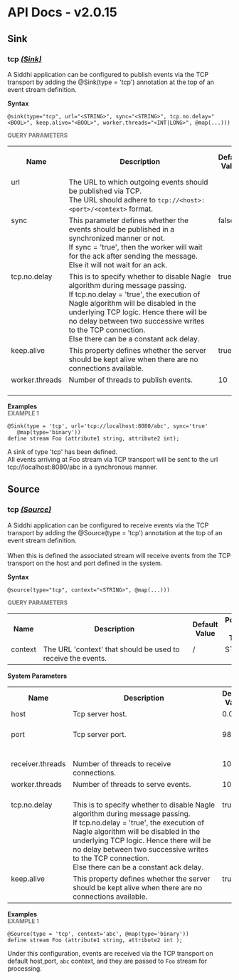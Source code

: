 # API Docs - v2.0.15

## Sink

### tcp *<a target="_blank" href="https://siddhi.io/en/v4.x/docs/query-guide/#sink">(Sink)</a>*

<p style="word-wrap: break-word">A Siddhi application can be configured to publish events via the TCP transport by adding the @Sink(type = 'tcp') annotation at the top of an event stream definition.</p>

<span id="syntax" class="md-typeset" style="display: block; font-weight: bold;">Syntax</span>
```
@sink(type="tcp", url="<STRING>", sync="<STRING>", tcp.no.delay="<BOOL>", keep.alive="<BOOL>", worker.threads="<INT|LONG>", @map(...)))
```

<span id="query-parameters" class="md-typeset" style="display: block; color: rgba(0, 0, 0, 0.54); font-size: 12.8px; font-weight: bold;">QUERY PARAMETERS</span>
<table>
    <tr>
        <th>Name</th>
        <th style="min-width: 20em">Description</th>
        <th>Default Value</th>
        <th>Possible Data Types</th>
        <th>Optional</th>
        <th>Dynamic</th>
    </tr>
    <tr>
        <td style="vertical-align: top">url</td>
        <td style="vertical-align: top; word-wrap: break-word">The URL to which outgoing events should be published via TCP.<br>The URL should adhere to <code>tcp://&lt;host&gt;:&lt;port&gt;/&lt;context&gt;</code> format.</td>
        <td style="vertical-align: top"></td>
        <td style="vertical-align: top">STRING</td>
        <td style="vertical-align: top">No</td>
        <td style="vertical-align: top">No</td>
    </tr>
    <tr>
        <td style="vertical-align: top">sync</td>
        <td style="vertical-align: top; word-wrap: break-word">This parameter defines whether the events should be published in a synchronized manner or not.<br>If sync = 'true', then the worker will wait for the ack after sending the message.<br>Else it will not wait for an ack.</td>
        <td style="vertical-align: top">false</td>
        <td style="vertical-align: top">STRING</td>
        <td style="vertical-align: top">Yes</td>
        <td style="vertical-align: top">Yes</td>
    </tr>
    <tr>
        <td style="vertical-align: top">tcp.no.delay</td>
        <td style="vertical-align: top; word-wrap: break-word">This is to specify whether to disable Nagle algorithm during message passing.<br>If tcp.no.delay = 'true', the execution of Nagle algorithm will be disabled in the underlying TCP logic. Hence there will be no delay between two successive writes to the TCP connection.<br>Else there can be a constant ack delay.</td>
        <td style="vertical-align: top">true</td>
        <td style="vertical-align: top">BOOL</td>
        <td style="vertical-align: top">Yes</td>
        <td style="vertical-align: top">No</td>
    </tr>
    <tr>
        <td style="vertical-align: top">keep.alive</td>
        <td style="vertical-align: top; word-wrap: break-word">This property defines whether the server should be kept alive when there are no connections available.</td>
        <td style="vertical-align: top">true</td>
        <td style="vertical-align: top">BOOL</td>
        <td style="vertical-align: top">Yes</td>
        <td style="vertical-align: top">No</td>
    </tr>
    <tr>
        <td style="vertical-align: top">worker.threads</td>
        <td style="vertical-align: top; word-wrap: break-word">Number of threads to publish events.</td>
        <td style="vertical-align: top">10</td>
        <td style="vertical-align: top">INT<br>LONG</td>
        <td style="vertical-align: top">Yes</td>
        <td style="vertical-align: top">No</td>
    </tr>
</table>

<span id="examples" class="md-typeset" style="display: block; font-weight: bold;">Examples</span>
<span id="example-1" class="md-typeset" style="display: block; color: rgba(0, 0, 0, 0.54); font-size: 12.8px; font-weight: bold;">EXAMPLE 1</span>
```
@Sink(type = 'tcp', url='tcp://localhost:8080/abc', sync='true' 
   @map(type='binary'))
define stream Foo (attribute1 string, attribute2 int);
```
<p style="word-wrap: break-word">A sink of type 'tcp' has been defined.<br>All events arriving at Foo stream via TCP transport will be sent to the url tcp://localhost:8080/abc in a synchronous manner.</p>

## Source

### tcp *<a target="_blank" href="https://siddhi.io/en/v4.x/docs/query-guide/#source">(Source)</a>*

<p style="word-wrap: break-word">A Siddhi application can be configured to receive events via the TCP transport by adding the @Source(type = 'tcp') annotation at the top of an event stream definition.<br><br>When this is defined the associated stream will receive events from the TCP transport on the host and port defined in the system.</p>

<span id="syntax" class="md-typeset" style="display: block; font-weight: bold;">Syntax</span>
```
@source(type="tcp", context="<STRING>", @map(...)))
```

<span id="query-parameters" class="md-typeset" style="display: block; color: rgba(0, 0, 0, 0.54); font-size: 12.8px; font-weight: bold;">QUERY PARAMETERS</span>
<table>
    <tr>
        <th>Name</th>
        <th style="min-width: 20em">Description</th>
        <th>Default Value</th>
        <th>Possible Data Types</th>
        <th>Optional</th>
        <th>Dynamic</th>
    </tr>
    <tr>
        <td style="vertical-align: top">context</td>
        <td style="vertical-align: top; word-wrap: break-word">The URL 'context' that should be used to receive the events.</td>
        <td style="vertical-align: top"><execution plan name>/<stream name></td>
        <td style="vertical-align: top">STRING</td>
        <td style="vertical-align: top">Yes</td>
        <td style="vertical-align: top">No</td>
    </tr>
</table>

<span id="system-parameters" class="md-typeset" style="display: block; font-weight: bold;">System Parameters</span>
<table>
    <tr>
        <th>Name</th>
        <th style="min-width: 20em">Description</th>
        <th>Default Value</th>
        <th>Possible Parameters</th>
    </tr>
    <tr>
        <td style="vertical-align: top">host</td>
        <td style="vertical-align: top; word-wrap: break-word">Tcp server host.</td>
        <td style="vertical-align: top">0.0.0.0</td>
        <td style="vertical-align: top">Any valid host or IP</td>
    </tr>
    <tr>
        <td style="vertical-align: top">port</td>
        <td style="vertical-align: top; word-wrap: break-word">Tcp server port.</td>
        <td style="vertical-align: top">9892</td>
        <td style="vertical-align: top">Any integer representing valid port</td>
    </tr>
    <tr>
        <td style="vertical-align: top">receiver.threads</td>
        <td style="vertical-align: top; word-wrap: break-word">Number of threads to receive connections.</td>
        <td style="vertical-align: top">10</td>
        <td style="vertical-align: top">Any positive integer</td>
    </tr>
    <tr>
        <td style="vertical-align: top">worker.threads</td>
        <td style="vertical-align: top; word-wrap: break-word">Number of threads to serve events.</td>
        <td style="vertical-align: top">10</td>
        <td style="vertical-align: top">Any positive integer</td>
    </tr>
    <tr>
        <td style="vertical-align: top">tcp.no.delay</td>
        <td style="vertical-align: top; word-wrap: break-word">This is to specify whether to disable Nagle algorithm during message passing.<br>If tcp.no.delay = 'true', the execution of Nagle algorithm  will be disabled in the underlying TCP logic. Hence there will be no delay between two successive writes to the TCP connection.<br>Else there can be a constant ack delay.</td>
        <td style="vertical-align: top">true</td>
        <td style="vertical-align: top">true<br>false</td>
    </tr>
    <tr>
        <td style="vertical-align: top">keep.alive</td>
        <td style="vertical-align: top; word-wrap: break-word">This property defines whether the server should be kept alive when there are no connections available.</td>
        <td style="vertical-align: top">true</td>
        <td style="vertical-align: top">true<br>false</td>
    </tr>
</table>

<span id="examples" class="md-typeset" style="display: block; font-weight: bold;">Examples</span>
<span id="example-1" class="md-typeset" style="display: block; color: rgba(0, 0, 0, 0.54); font-size: 12.8px; font-weight: bold;">EXAMPLE 1</span>
```
@Source(type = 'tcp', context='abc', @map(type='binary'))
define stream Foo (attribute1 string, attribute2 int );
```
<p style="word-wrap: break-word">Under this configuration, events are received via the TCP transport on default host,port, <code>abc</code> context, and they are passed to <code>Foo</code> stream for processing. </p>

